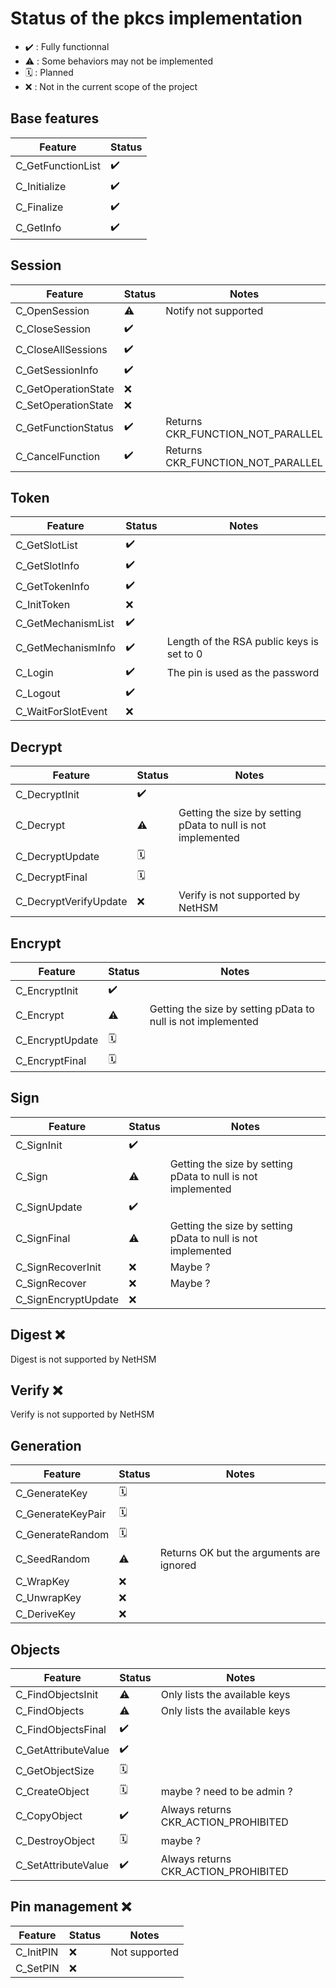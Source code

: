 # Status of the pkcs implementation

- ✔️ : Fully functionnal
- ⚠️ : Some behaviors may not be implemented
- 🗓️ : Planned
- ❌ : Not in the current scope of the project

## Base features

| Feature           | Status |
| ----------------- | ------ |
| C_GetFunctionList | ✔️      |
| C_Initialize      | ✔️      |
| C_Finalize        | ✔️      |
| C_GetInfo         | ✔️      |

## Session

| Feature             | Status | Notes                             |
| ------------------- | ------ | --------------------------------- |
| C_OpenSession       | ⚠️      | Notify not supported              |
| C_CloseSession      | ✔️      |                                   |
| C_CloseAllSessions  | ✔️      |                                   |
| C_GetSessionInfo    | ✔️      |                                   |
| C_GetOperationState | ❌      |                                   |
| C_SetOperationState | ❌      |                                   |
| C_GetFunctionStatus | ✔️      | Returns CKR_FUNCTION_NOT_PARALLEL |
| C_CancelFunction    | ✔️      | Returns CKR_FUNCTION_NOT_PARALLEL |

## Token

| Feature            | Status | Notes                                     |
| ------------------ | ------ | ----------------------------------------- |
| C_GetSlotList      | ✔️      |                                           |
| C_GetSlotInfo      | ✔️      |                                           |
| C_GetTokenInfo     | ✔️      |                                           |
| C_InitToken        | ❌      |                                           |
| C_GetMechanismList | ✔️      |                                           |
| C_GetMechanismInfo | ✔️      | Length of the RSA public keys is set to 0 |
| C_Login            | ✔️      | The pin is used as the password           |
| C_Logout           | ✔️      |                                           |
| C_WaitForSlotEvent | ❌      |                                           |

## Decrypt

| Feature               | Status | Notes                                                        |
| --------------------- | ------ | ------------------------------------------------------------ |
| C_DecryptInit         | ✔️      |                                                              |
| C_Decrypt             | ⚠️      | Getting the size by setting pData to null is not implemented |
| C_DecryptUpdate       | 🗓️      |                                                              |
| C_DecryptFinal        | 🗓️      |                                                              |
| C_DecryptVerifyUpdate | ❌      | Verify is not supported by NetHSM                            |

## Encrypt

| Feature         | Status | Notes                                                        |
| --------------- | ------ | ------------------------------------------------------------ |
| C_EncryptInit   | ✔️      |                                                              |
| C_Encrypt       | ⚠️      | Getting the size by setting pData to null is not implemented |
| C_EncryptUpdate | 🗓️      |                                                              |
| C_EncryptFinal  | 🗓️      |                                                              |

## Sign

| Feature             | Status | Notes                                                        |
| ------------------- | ------ | ------------------------------------------------------------ |
| C_SignInit          | ✔️      |                                                              |
| C_Sign              | ⚠️      | Getting the size by setting pData to null is not implemented |
| C_SignUpdate        | ✔️      |                                                              |
| C_SignFinal         | ⚠️      | Getting the size by setting pData to null is not implemented |
| C_SignRecoverInit   | ❌      | Maybe ?                                                      |
| C_SignRecover       | ❌      | Maybe ?                                                      |
| C_SignEncryptUpdate | ❌      |                                                              |

## Digest ❌

Digest is not supported by NetHSM

## Verify ❌

Verify is not supported by NetHSM

## Generation

| Feature           | Status | Notes                                    |
| ----------------- | ------ | ---------------------------------------- |
| C_GenerateKey     | 🗓️      |                                          |
| C_GenerateKeyPair | 🗓️      |                                          |
| C_GenerateRandom  | 🗓️      |                                          |
| C_SeedRandom      | ⚠️      | Returns OK but the arguments are ignored |
| C_WrapKey         | ❌      |                                          |
| C_UnwrapKey       | ❌      |                                          |
| C_DeriveKey       | ❌      |                                          |

## Objects

| Feature             | Status | Notes                                |
| ------------------- | ------ | ------------------------------------ |
| C_FindObjectsInit   | ⚠️      | Only lists the available keys        |
| C_FindObjects       | ⚠️      | Only lists the available keys        |
| C_FindObjectsFinal  | ✔️      |                                      |
| C_GetAttributeValue | ✔️      |                                      |
| C_GetObjectSize     | 🗓️      |                                      |
| C_CreateObject      | 🗓️      | maybe ? need to be admin ?           |
| C_CopyObject        | ✔️      | Always returns CKR_ACTION_PROHIBITED |
| C_DestroyObject     | 🗓️      | maybe ?                              |
| C_SetAttributeValue | ✔️      | Always returns CKR_ACTION_PROHIBITED |

## Pin management ❌

| Feature   | Status | Notes         |
| --------- | ------ | ------------- |
| C_InitPIN | ❌      | Not supported |
| C_SetPIN  | ❌      |               |
